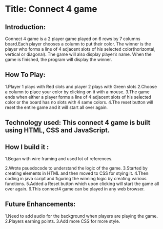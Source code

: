 # Title:  Connect 4 game
## Introduction:  

Connect 4 game is a 2 player game played on 6 rows by 7 columns board.Each player chooses a column to put their color. The winner is the player who forms a line of 4 adjacent slots of his selected color(horizontal, vertical or diagonal). The game will also display player’s name. When the game is finished, the program will display the winner. 

## How To Play:

1.Player 1 plays with Red slots and player 2 plays with Green slots
2.Choose a column to place your color by clicking on it with a mouse.
3.The game ends when either a player forms a line of 4 adjacent slots of his selected color or the board has no slots with 4 same colors.
4.The reset button will reset the entire game and it will start all over again.

## Technology used: This connect 4 game is built using HTML, CSS and JavaScript.

## How I build it :
1.Began with wire framing and used lot of references.

2.Wrote psuedocode to understand the logic of the game.
3.Started by creating elements in HTML and then moved to CSS for stying it.
4.Then coding in java script and figuring the winning logic by creating various functions.
5.Added a Reset button which upon clicking will start the game all over again.
6.This connect4 game can be played in any web browser.

## Future Enhancements:
1.Need to add audio for the background when players are playing the game.
2.Players earning points.
3.Add more CSS for more style.
